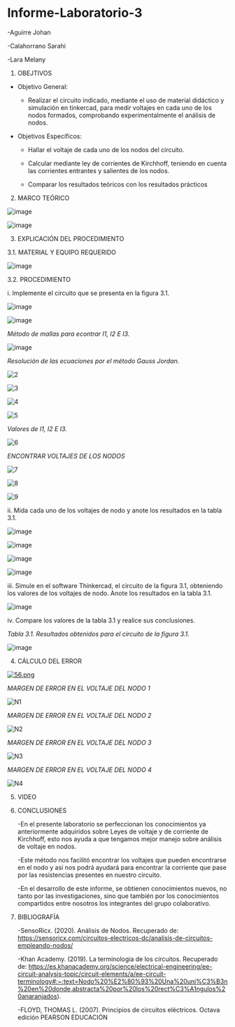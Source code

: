 # Informe-Laboratorio-3

-Aguirre Johan

-Calahorrano Sarahi

-Lara Melany

1. OBEJTIVOS

  * Objetivo General:
    
    - Realizar el circuito indicado, mediante el uso de material didáctico y simulación en tinkercad, para medir voltajes en cada uno de los nodos formados, comprobando experimentalmente el análisis de nodos.
    
  * Objetivos Específicos:

    - Hallar el voltaje de cada uno de los nodos del circuito. 

    - Calcular mediante ley de corrientes de Kirchhoff, teniendo en cuenta las corrientes entrantes y salientes de los nodos. 

    - Comparar los resultados teóricos con los resultados prácticos 
    
2. MARCO TEÓRICO

  ![image](https://user-images.githubusercontent.com/116812841/206633975-12cbdc21-5591-4efe-afc3-e3ff147f4eb2.png)
  
  ![image](https://user-images.githubusercontent.com/116812841/206634034-1f05152d-2822-4d86-8676-afdb20e02052.png)

   
3.	EXPLICACIÓN DEL PROCEDIMIENTO

   3.1.  MATERIAL Y EQUIPO REQUERIDO

![image](https://user-images.githubusercontent.com/116812841/206634092-7b261161-dffe-47a8-98be-3b50fe2614e9.png)


   3.2. PROCEDIMIENTO
   
   i.	Implemente el circuito que se presenta en la figura 3.1.
   
   ![image](https://user-images.githubusercontent.com/116812841/206634227-7c1bb9ce-3516-44a1-959d-67b34a297a5e.png)
   
   ![image](https://user-images.githubusercontent.com/116812841/206635587-a186fde1-cc9f-4e8c-95d8-605b13f72e02.png)
   
   *Método de mallas para econtrar I1, I2 E I3.*

   ![image](https://user-images.githubusercontent.com/116812841/206635939-47080d2f-af4f-4f4e-8c69-7c5b2296972b.png)
    
   *Resolución de las ecuaciones por el método Gauss Jordan.*
   
   ![2](https://user-images.githubusercontent.com/116812841/206636200-581db42b-82f5-47c5-ba5d-bd2d8de0e304.png)
   
   ![3](https://user-images.githubusercontent.com/116812841/206636240-60659cdb-2686-4b0c-a453-f121ddaf1b3a.png)
   
   ![4](https://user-images.githubusercontent.com/116812841/206636255-2f4b1801-3a1f-4878-acac-437635864acf.png)
   
   ![5](https://user-images.githubusercontent.com/116812841/206636301-e5a90755-2020-40c7-8489-3cc0292c29cd.png)
   
   *Valores de I1, I2 E I3.*
   
   ![6](https://user-images.githubusercontent.com/116812841/206636316-0c1c0492-8cd1-4d08-a298-98cd87037958.png)
   
   *ENCONTRAR VOLTAJES DE LOS NODOS*
   
   ![7](https://user-images.githubusercontent.com/116812841/206636845-1c779a0d-7d06-438b-b7b5-4306d7512ccc.png)

![8](https://user-images.githubusercontent.com/116812841/206636860-a9de88dc-7015-424d-9308-bb4f93a180e4.png)

![9](https://user-images.githubusercontent.com/116812841/206636876-16d6d64d-86a6-4072-a943-bffef303501c.png)


   ii.	Mida cada uno de los voltajes de nodo y anote los resultados en la tabla 3.1.
   
   ![image](https://user-images.githubusercontent.com/116812841/206635093-32470260-bcba-426f-86a3-98103d5ef6c5.png)
   
   ![image](https://user-images.githubusercontent.com/116812841/206635134-7a17ee0a-260b-4597-b622-0423d5ad3334.png)
   
   ![image](https://user-images.githubusercontent.com/116812841/206635154-0486b240-1cb4-424a-9ceb-e0230b54ee1c.png)
   
   ![image](https://user-images.githubusercontent.com/116812841/206635183-a10f7c76-574e-43c6-907c-ca6bd1cd1200.png)


   iii.	Simule en el software Thinkercad, el circuito de la figura 3.1, obteniendo los valores de los voltajes de nodo. Anote los resultados en la tabla 3.1. 
   
  ![image](https://user-images.githubusercontent.com/116812841/206635353-f6090fd6-30d9-4e0b-9a37-78416f93d85e.png)

   
   iv.	Compare los valores de la tabla 3.1 y realice sus conclusiones.
   
  *Tabla 3.1. Resultados obtenidos para el circuito de la figura 3.1.* 
   
   ![image](https://user-images.githubusercontent.com/116812841/206637615-6c082791-07b1-4be3-ac48-603b1cd96b7f.png)

   
4.	CÁLCULO DEL ERROR

[![56.png](https://i.postimg.cc/tCMnrcJk/56.png)](https://postimg.cc/crfJCXQt)

*MARGEN DE ERROR EN EL VOLTAJE DEL NODO 1*

  ![N1](https://user-images.githubusercontent.com/116812841/206638033-a32a9b87-59de-453e-bc54-e45f690e8239.png)
  
*MARGEN DE ERROR EN EL VOLTAJE DEL NODO 2*

  ![N2](https://user-images.githubusercontent.com/116812841/206638049-4d78a535-c199-48b7-a5ee-f36bc6edd977.png)

*MARGEN DE ERROR EN EL VOLTAJE DEL NODO 3*

  ![N3](https://user-images.githubusercontent.com/116812841/206638062-03144975-b972-4144-b936-b40c04056d8a.png)

*MARGEN DE ERROR EN EL VOLTAJE DEL NODO 4*

  ![N4](https://user-images.githubusercontent.com/116812841/206638081-6ad246ce-d0ba-4e40-bb62-19af9ef5b61c.png)


5.	VIDEO

   
 
7.	CONCLUSIONES

    -En el presente laboratorio se perfeccionan los conocimientos ya anteriormente adquiridos sobre Leyes de voltaje y de corriente de Kirchhoff, esto nos ayuda a que tengamos mejor manejo sobre análisis de voltaje en nodos. 
    
    -Este método nos facilitó encontrar los voltajes que pueden encontrarse en el nodo y así nos podrá ayudará para encontrar la corriente que pase por las resistencias presentes en nuestro circuito. 
    
    -En el desarrollo de este informe, se obtienen conocimientos nuevos, no tanto por las investigaciones, sino que también por los conocimientos compartidos entre nosotros los integrantes del grupo colaborativo. 
   
 7.	BIBLIOGRAFÍA

    -SensoRicx. (2020). Análisis de Nodos. Recuperado de: https://sensoricx.com/circuitos-electricos-dc/analisis-de-circuitos-empleando-nodos/  

    -Khan Academy. (2019). La terminologia de los circuitos. Recuperado de: https://es.khanacademy.org/science/electrical-engineering/ee-circuit-analysis-topic/circuit-elements/a/ee-circuit-terminology#:~:text=Nodo%20%E2%80%93%20Una%20uni%C3%B3n%20en%20donde,abstracta%20por%20los%20rect%C3%A1ngulos%20anaranjados).  

    -FLOYD, THOMAS L. (2007). Principios de circuitos eléctricos. Octava edición PEARSON EDUCACIÓN 
